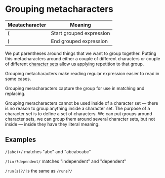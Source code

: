# Grouping metacharacters

Meatacharacter | Meaning
-|-
( | Start grouped expression
) | End grouped expression

We put parentheses around things that we want to group together. Putting this metacharacters around either a couple of different characters or couple of different [character sets](set.md) allow us applying repetition to that group.

Grouping metacharacters make reading regular expression easier to read in some cases.

Grouping meracharacters capture the group for use in matching and replacing.

Grouping meracharacters cannot be used inside of a character set — there is no reason to group anything inside a character set. The purpose of a character set is to define a set of characters. We can put groups around character sets, we can group them around several character sets, but not inside — inside they have they literal meaning.

## Examples

`/(abc)+/` matches "abc" and "abcabcabc"

`/(in)?dependent/` matches "independent" and "dependent"

`/run(s)?/` is the same as `/runs?/`
